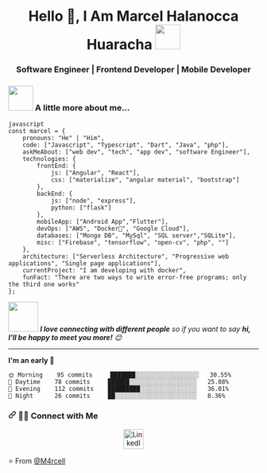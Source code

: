 <h1 align="center">Hello 👋, I Am Marcel Halanocca Huaracha 
  <a target="_blank" rel="noopener noreferrer"    href="https://camo.githubusercontent.com/2c8b3670d933220ae3c023fa1d568682975cce3f10799d0d3ff5ecac394b4ee8/68747470733a2f2f6d656469612e67697068792e636f6d2f6d656469612f31326f75664342304d795a31476f2f67697068792e676966"><img src="https://camo.githubusercontent.com/2c8b3670d933220ae3c023fa1d568682975cce3f10799d0d3ff5ecac394b4ee8/68747470733a2f2f6d656469612e67697068792e636f6d2f6d656469612f31326f75664342304d795a31476f2f67697068792e676966" width="50" data-canonical-src="https://media.giphy.com/media/12oufCB0MyZ1Go/giphy.gif" style="max-width:100%;">
  </a>
</h1>
<h3 align="center">Software Engineer | Frontend Developer | Mobile Developer</h3>


### <img src="https://media.giphy.com/media/VgCDAzcKvsR6OM0uWg/giphy.gif" width="50"> A little more about me...  


```
javascript
const marcel = {
    pronouns: "He" | "Him",
    code: ["Javascript", "Typescript", "Dart", "Java", "php"],
    askMeAbout: ["web dev", "tech", "app dev", "software Engineer"],
    technologies: {
        frontEnd: {
            js: ["Angular", "React"],
            css: ["materialize", "angular material", "bootstrap"]
        },
        backEnd: {
            js: ["node", "express"],
            python: ["flask"]
        },
        mobileApp: ["Android App","Flutter"],
        devOps: ["AWS", "Docker🐳", "Google Cloud"],
        databases: ["Mongo DB", "MySql", "SQL server","SQLite"],
        misc: ["Firebase", "tensorflow", "open-cv", "php", ""]
    },
    architecture: ["Serverless Architecture", "Progressive web applications", "Single page applications"],
    currentProject: "I am developing with docker",
    funFact: "There are two ways to write error-free programs; only the third one works"
};
```

<img src="https://media.giphy.com/media/LnQjpWaON8nhr21vNW/giphy.gif" width="60"> <em><b>I love connecting with different people</b> so if you want to say <b>hi, I'll be happy to meet you more!</b> 😊</em>


---
<!--START_SECTION:waka-->
**I'm an early 🐤** 

```text
🌞 Morning    95 commits     ███████░░░░░░░░░░░░░░░░░░   30.55% 
🌆 Daytime    78 commits     ██████░░░░░░░░░░░░░░░░░░░   25.08% 
🌃 Evening    112 commits    █████████░░░░░░░░░░░░░░░░   36.01% 
🌙 Night      26 commits     ██░░░░░░░░░░░░░░░░░░░░░░░   8.36%
```


<h3><a id="user-content---connect-with-me-" class="anchor" aria-hidden="true" href="#--connect-with-me-"><svg class="octicon octicon-link" viewBox="0 0 16 16" version="1.1" width="16" height="16" aria-hidden="true"><path fill-rule="evenodd" d="M7.775 3.275a.75.75 0 001.06 1.06l1.25-1.25a2 2 0 112.83 2.83l-2.5 2.5a2 2 0 01-2.83 0 .75.75 0 00-1.06 1.06 3.5 3.5 0 004.95 0l2.5-2.5a3.5 3.5 0 00-4.95-4.95l-1.25 1.25zm-4.69 9.64a2 2 0 010-2.83l2.5-2.5a2 2 0 012.83 0 .75.75 0 001.06-1.06 3.5 3.5 0 00-4.95 0l-2.5 2.5a3.5 3.5 0 004.95 4.95l1.25-1.25a.75.75 0 00-1.06-1.06l-1.25 1.25a2 2 0 01-2.83 0z"></path></svg></a> 🤝🏻 Connect with Me </h3>
<p align="center">
  <!-- <a href="https://twitter.com/marcelhalanocca" target="_blank">
    <img src="https://cdn.worldvectorlogo.com/logos/twitter-3.svg" alt="Twitter" height="40" width="40" />
  </a>&emsp; -->
  <a href="https://www.linkedin.com/in/marcelldev/" target="_blank">
    <img src="https://cdn.worldvectorlogo.com/logos/linkedin-icon-2.svg" alt="LinkedIn" height="40" width="40" />
  </a>
</p>

<p><g-emoji class="g-emoji" alias="star" fallback-src="https://github.githubassets.com/images/icons/emoji/unicode/2b50.png">⭐️</g-emoji> From <a            href="https://github.com/M4rcell">@M4rcell</a>
</p>

<!--
**M4rcell/m4rcell** is a ✨ _special_ ✨ repository because its `README.md` (this file) appears on your GitHub profile.

Here are some ideas to get you started:

- 🔭 I’m currently working on ...
- 🌱 I’m currently learning ...
- 👯 I’m looking to collaborate on ...
- 🤔 I’m looking for help with ...
- 💬 Ask me about ...
- 📫 How to reach me: ...
- 😄 Pronouns: ...
- ⚡ Fun fact: ...
-->
